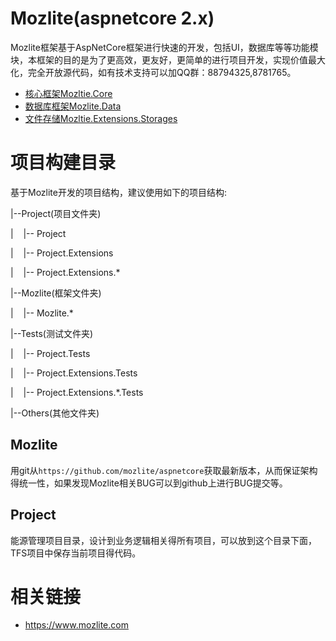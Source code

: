 # Mozlite(aspnetcore 2.x)

Mozlite框架基于AspNetCore框架进行快速的开发，包括UI，数据库等等功能模块，本框架的目的是为了更高效，更友好，更简单的进行项目开发，实现价值最大化，完全开放源代码，如有技术支持可以加QQ群：88794325,8781765。

* [核心框架Mozltie.Core](https://github.com/Mozlite/aspnetcore/blob/master/Mozlite.Core/README.md)
* [数据库框架Mozlite.Data](https://github.com/Mozlite/aspnetcore/blob/master/Mozlite.Data/README.md)
* [文件存储Mozltie.Extensions.Storages](https://github.com/Mozlite/aspnetcore/blob/master/Mozlite.Extensions.Storages/README.md)

# 项目构建目录

基于Mozlite开发的项目结构，建议使用如下的项目结构:

|--Project(项目文件夹)

|&nbsp;&nbsp;&nbsp;&nbsp;|-- Project

|&nbsp;&nbsp;&nbsp;&nbsp;|-- Project.Extensions

|&nbsp;&nbsp;&nbsp;&nbsp;|-- Project.Extensions.*

|--Mozlite(框架文件夹)

|&nbsp;&nbsp;&nbsp;&nbsp;|-- Mozlite.*

|--Tests(测试文件夹)

|&nbsp;&nbsp;&nbsp;&nbsp;|-- Project.Tests

|&nbsp;&nbsp;&nbsp;&nbsp;|-- Project.Extensions.Tests

|&nbsp;&nbsp;&nbsp;&nbsp;|-- Project.Extensions.*.Tests

|--Others(其他文件夹)

## Mozlite

用git从`https://github.com/mozlite/aspnetcore`获取最新版本，从而保证架构得统一性，如果发现Mozlite相关BUG可以到github上进行BUG提交等。

## Project

能源管理项目目录，设计到业务逻辑相关得所有项目，可以放到这个目录下面，TFS项目中保存当前项目得代码。

# 相关链接

* https://www.mozlite.com
